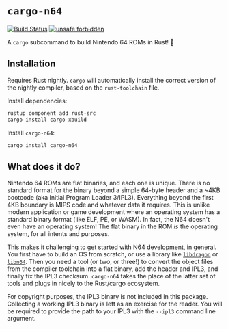 # `cargo-n64`

[![Build Status](https://travis-ci.org/rust-console/cargo-n64.svg?branch=master)](https://travis-ci.org/rust-console/cargo-n64)
[![unsafe forbidden](https://img.shields.io/badge/unsafe-forbidden-success.svg)](https://github.com/rust-secure-code/safety-dance/)

A `cargo` subcommand to build Nintendo 64 ROMs in Rust! 🦀

## Installation

Requires Rust nightly. `cargo` will automatically install the correct version of the nightly compiler, based on the `rust-toolchain` file.

Install dependencies:

```bash
rustup component add rust-src
cargo install cargo-xbuild
```

Install `cargo-n64`:

```bash
cargo install cargo-n64
```

## What does it do?

Nintendo 64 ROMs are flat binaries, and each one is unique. There is no standard format for the binary beyond a simple 64-byte header and a ~4KB bootcode (aka Initial Program Loader 3/IPL3). Everything beyond the first 4KB boundary is MIPS code and whatever data it requires. This is unlike modern application or game development where an operating system has a standard binary format (like ELF, PE, or WASM). In fact, the N64 doesn't even have an operating system! The flat binary in the ROM *is* the operating system, for all intents and purposes.

This makes it challenging to get started with N64 development, in general. You first have to build an OS from scratch, or use a library like [`libdragon`](https://github.com/DragonMinded/libdragon) or [`libn64`](https://github.com/tj90241/n64chain/tree/master/libn64). Then you need a tool (or two, or three!) to convert the object files from the compiler toolchain into a flat binary, add the header and IPL3, and finally fix the IPL3 checksum. `cargo-n64` takes the place of the latter set of tools and plugs in nicely to the Rust/cargo ecosystem.

For copyright purposes, the IPL3 binary is not included in this package. Collecting a working IPL3 binary is left as an exercise for the reader. You will be required to provide the path to your IPL3 with the `--ipl3` command line argument.
